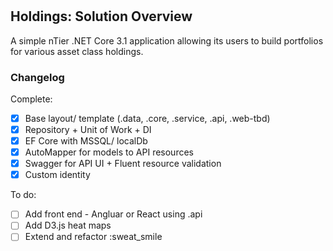 #  

## Holdings: Solution Overview

A simple nTier .NET Core 3.1 application allowing its users to build portfolios for various asset class holdings.

### Changelog

Complete:

- [x] Base layout/ template (.data, .core, .service, .api, .web-tbd)
- [x] Repository + Unit of Work + DI
- [x] EF Core with MSSQL/ localDb
- [x] AutoMapper for models to API resources
- [x] Swagger for API UI + Fluent resource validation
- [x] Custom identity

To do:

- [ ] Add front end - Angluar or React using .api
- [ ] Add D3.js heat maps
- [ ] Extend and refactor :sweat_smile
